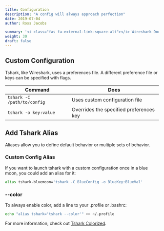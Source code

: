 ```yaml
---
title: Configuration
description: "A config will always approach perfection"
date: 2019-07-04
author: Ross Jacobs

summary: '<i class="fas fa-external-link-square-alt"></i> Wireshark Docs: [Config Profiles](https://www.wireshark.org/docs/wsug_html_chunked/ChAppFilesConfigurationSection.html) | [Customization](https://www.wireshark.org/docs/wsug_html_chunked/ChapterCustomize.html)'
weight: 30
draft: false
---
```


## Custom Configuration

Tshark, like Wireshark, uses a preferences file. A different preference file or keys can be specified with flags.

| Command                     | Does                                    |
| --------------------------- | --------------------------------------- |
| `tshark -C /path/to/config` | Uses custom configuration file          |
| `tshark -o key:value`       | Overrides the specified preferences key |

## Add Tshark Alias

Aliases allow you to define default behavior or multiple sets of behavior.

### Custom Config Alias

If you want to launch tshark with a custom configuration once in a blue moon, you could add an alias for it:

```bash
alias tshark-bluemoon='tshark -C BlueConfig -o BlueKey:BlueVal'
```

### \-\-color

To always enable color, add a line to your .profile or .bashrc:

```bash
echo "alias tshark='tshark --color'" >> ~/.profile
```

For more information, check out [Tshark Colorized](/packetcraft/tshark_colorized).
